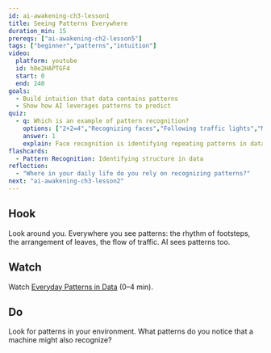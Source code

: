 ```yaml
---
id: ai-awakening-ch3-lesson1
title: Seeing Patterns Everywhere
duration_min: 15
prereqs: ["ai-awakening-ch2-lesson5"]
tags: ["beginner","patterns","intuition"]
video:
  platform: youtube
  id: h0e2HAPTGF4
  start: 0
  end: 240
goals:
  - Build intuition that data contains patterns
  - Show how AI leverages patterns to predict
quiz:
  - q: Which is an example of pattern recognition?
    options: ["2+2=4","Recognizing faces","Following traffic lights","Multiplying numbers"]
    answer: 1
    explain: Face recognition is identifying repeating patterns in data.
flashcards:
  - Pattern Recognition: Identifying structure in data
reflection:
  - "Where in your daily life do you rely on recognizing patterns?"
next: "ai-awakening-ch3-lesson2"
---
```


## Hook
Look around you. Everywhere you see patterns: the rhythm of footsteps, the arrangement of leaves, the flow of traffic. AI sees patterns too.

## Watch
Watch [Everyday Patterns in Data](https://www.youtube.com/watch?v=h0e2HAPTGF4) (0–4 min).

## Do
Look for patterns in your environment. What patterns do you notice that a machine might also recognize?
